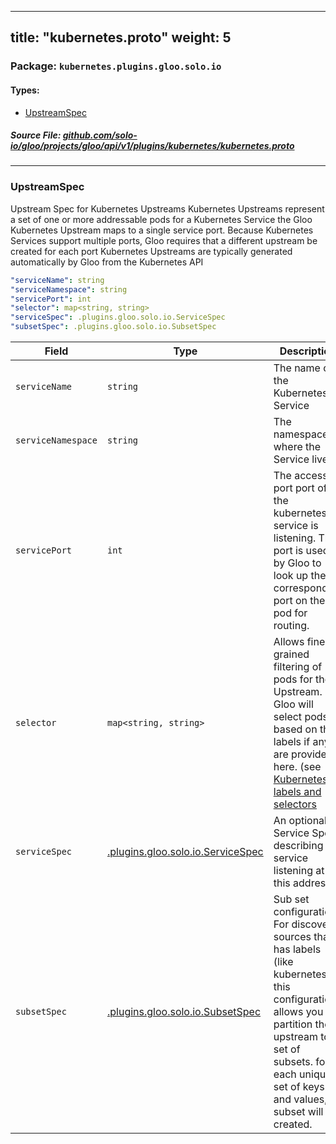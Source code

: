 
---
title: "kubernetes.proto"
weight: 5
---

<!-- Code generated by solo-kit. DO NOT EDIT. -->


### Package: `kubernetes.plugins.gloo.solo.io` 
#### Types:


- [UpstreamSpec](#upstreamspec)
  



##### Source File: [github.com/solo-io/gloo/projects/gloo/api/v1/plugins/kubernetes/kubernetes.proto](https://github.com/solo-io/gloo/blob/master/projects/gloo/api/v1/plugins/kubernetes/kubernetes.proto)





---
### UpstreamSpec

 
Upstream Spec for Kubernetes Upstreams
Kubernetes Upstreams represent a set of one or more addressable pods for a Kubernetes Service
the Gloo Kubernetes Upstream maps to a single service port. Because Kubernetes Services support multiple ports,
Gloo requires that a different upstream be created for each port
Kubernetes Upstreams are typically generated automatically by Gloo from the Kubernetes API

```yaml
"serviceName": string
"serviceNamespace": string
"servicePort": int
"selector": map<string, string>
"serviceSpec": .plugins.gloo.solo.io.ServiceSpec
"subsetSpec": .plugins.gloo.solo.io.SubsetSpec

```

| Field | Type | Description | Default |
| ----- | ---- | ----------- |----------- | 
| `serviceName` | `string` | The name of the Kubernetes Service |  |
| `serviceNamespace` | `string` | The namespace where the Service lives |  |
| `servicePort` | `int` | The access port port of the kubernetes service is listening. This port is used by Gloo to look up the corresponding port on the pod for routing. |  |
| `selector` | `map<string, string>` | Allows finer-grained filtering of pods for the Upstream. Gloo will select pods based on their labels if any are provided here. (see [Kubernetes labels and selectors](https://kubernetes.io/docs/concepts/overview/working-with-objects/labels/) |  |
| `serviceSpec` | [.plugins.gloo.solo.io.ServiceSpec](../../service_spec.proto.sk#servicespec) | An optional Service Spec describing the service listening at this address |  |
| `subsetSpec` | [.plugins.gloo.solo.io.SubsetSpec](../../subset_spec.proto.sk#subsetspec) | Sub set configuration. For discovery sources that has labels (like kubernetes). this configuration allows you to partition the upstream to a set of subsets. for each unique set of keys and values, a subset will be created. |  |





<!-- Start of HubSpot Embed Code -->
<script type="text/javascript" id="hs-script-loader" async defer src="//js.hs-scripts.com/5130874.js"></script>
<!-- End of HubSpot Embed Code -->
